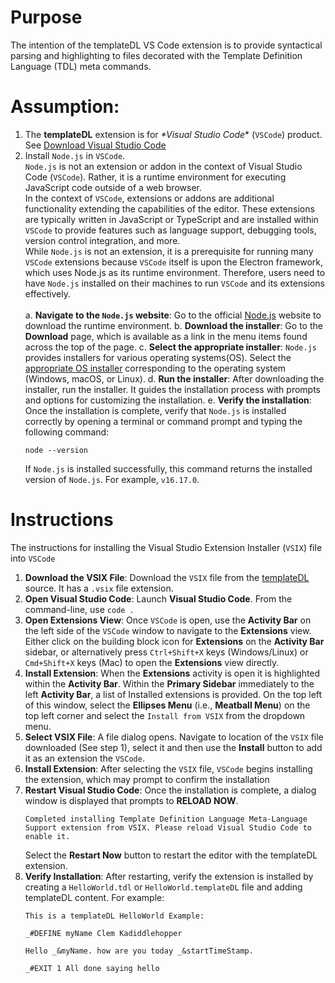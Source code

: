 # Purpose

The intention of the templateDL VS Code extension is to provide syntactical parsing and highlighting to files decorated with the Template Definition Language (TDL) meta commands.

# Assumption:

1. The **templateDL** extension is for _*Visual Studio Code_* (`VSCode`) product. See [Download Visual Studio Code](https://code.visualstudio.com/download)
2. Install `Node.js` in `VSCode`.<br>
   `Node.js` is not an extension or addon in the context of Visual Studio Code (`VSCode`). Rather, it is a runtime environment for executing JavaScript code outside   of a web browser. <br>
   In the context of `VSCode`, extensions or addons are additional functionality extending the capabilities of the editor. These extensions are typically written in   JavaScript or TypeScript and are installed within `VSCode` to provide features such as language support, debugging tools, version control integration, and more. <br>
   While `Node.js` is not an extension, it is a prerequisite for running many `VSCode` extensions because `VSCode` itself is upon the Electron framework, which uses Node.js as its runtime environment. Therefore, users need to have `Node.js` installed on their machines to run `VSCode` and its extensions effectively.<br><br>
   a. **Navigate to the `Node.js` website**: Go to the official [Node.js](https://nodejs.org/en) website to download the runtime environment.
   b. **Download the installer**: Go to the __Download__ page, which is available as a link in the menu items found across the top of the page.
   c. **Select the appropriate installer**: `Node.js` provides installers for various operating systems(OS). Select the [appropriate OS installer](https://nodejs.org/en/download) corresponding to the operating system (Windows, macOS, or Linux).
   d. **Run the installer**: After downloading the installer, run the installer. It guides the installation process with prompts and options for customizing the installation.
   e. **Verify the installation**: Once the installation is complete, verify that `Node.js` is installed correctly by opening a terminal or command prompt and typing the following command:
      ```
      node --version
      ````
      If `Node.js` is installed successfully, this command returns the installed version of `Node.js`. For example, `v16.17.0`.

# Instructions

The instructions for installing the Visual Studio Extension Installer (`VSIX`) file into `VSCode`
1. **Download the VSIX File**: Download the `VSIX` file from the [templateDL](https://github.com/DIDO-Solutions/TdlVSCode/tree/d9c727fe4a08dc1443f8da69cbdb9ecc0b182394/TemplateDL) source. It has a `.vsix` file extension.
2. **Open Visual Studio Code**: Launch __Visual Studio Code__. From the command-line, use `code .`
3. **Open Extensions View**: Once `VSCode` is open, use the __Activity Bar__ on the left side of the `VSCode` window to navigate to the __Extensions__ view. Either click on the building block icon for __Extensions__ on the __Activity Bar__ sidebar, or alternatively press `Ctrl+Shift+X` keys (Windows/Linux) or `Cmd+Shift+X` keys (Mac) to open the __Extensions__ view directly.
4. **Install Extension**: When the __Extensions__ activity is open it is highlighted within the __Activity Bar__. Within the __Primary Sidebar__ immediately to the left __Activity Bar__, a list of Installed extensions is provided. On the top left of this window, select the __Ellipses Menu__ (i.e., __Meatball Menu__) on the top left corner and select the `Install from VSIX` from the dropdown menu.
5. **Select VSIX File**: A file dialog opens. Navigate to location of the `VSIX` file downloaded (See step 1), select it and then use the __Install__ button to add it as an extension the `VSCode`.
6. **Install Extension**: After selecting the `VSIX` file, `VSCode` begins installing the extension, which may prompt to confirm the installation
7. **Restart Visual Studio Code**: Once the installation is complete, a dialog window is displayed that prompts to __RELOAD NOW__.
    ```
    Completed installing Template Definition Language Meta-Language Support extension from VSIX. Please reload Visual Studio Code to enable it.
    ```
    Select the  __Restart Now__ button to restart the editor with the templateDL extension.
8. **Verify Installation**: After restarting, verify the extension is installed by creating a `HelloWorld.tdl` or `HelloWorld.templateDL` file and adding templateDL content. For example:
    ```
    This is a templateDL HelloWorld Example:

    _#DEFINE myName Clem Kadiddlehopper

    Hello _&myName. how are you today _&startTimeStamp.

    _#EXIT 1 All done saying hello
    ```